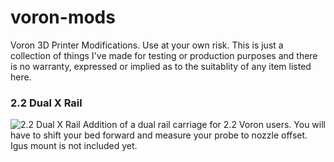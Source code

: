 # voron-mods
Voron 3D Printer Modifications. Use at your own risk. This is just a collection of things I've made for testing or production purposes and there is no warranty, expressed or implied as to the suitablity of any item listed here.

### 2.2 Dual X Rail ###
![2.2 Dual X Rail](https://i.imgur.com/JkANveQ.png)
Addition of a dual rail carriage for 2.2 Voron users. You will have to shift your bed forward and measure your probe to nozzle offset. Igus mount is not included yet.
